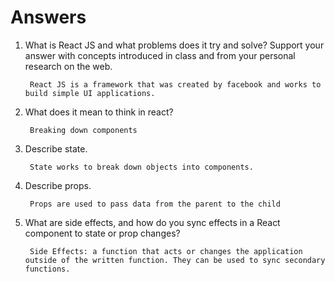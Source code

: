 # Answers

1. What is React JS and what problems does it try and solve? Support your answer with concepts introduced in class and from your personal research on the web.

        React JS is a framework that was created by facebook and works to build simple UI applications.

2. What does it mean to think in react?

        Breaking down components


3. Describe state.

        State works to break down objects into components.


4. Describe props.

        Props are used to pass data from the parent to the child

5. What are side effects, and how do you sync effects in a React component to state or prop changes?

        Side Effects: a function that acts or changes the application outside of the written function. They can be used to sync secondary functions.


